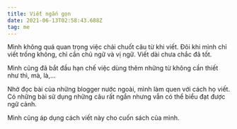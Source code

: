```yaml
---
title: Viết ngắn gọn
date: 2021-06-13T02:58:43.688Z
tag: me
---
```

Mình không quá quan trọng việc chải chuốt câu từ khi viết. Đôi khi mình chỉ viết trống không, chỉ cần chủ ngữ và vị ngữ. Viết dài chưa chắc đã tốt. 

Mình cũng đã bắt đầu hạn chế việc dùng thêm những từ không cần thiết như thì, mà, là,...

Nhờ đọc bài của những blogger nước ngoài, mình làm quen với cách họ viết. Có những bài sử dụng những câu rất ngắn nhưng vẫn có thể biểu đạt được ngữ cảnh.

Mình cũng áp dụng cách viết này cho cuốn sách của mình.